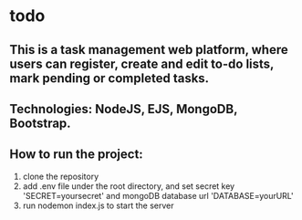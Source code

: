 # todo

## This is a task management web platform, where users can register, create and edit to-do lists, mark pending or completed tasks.
## Technologies: NodeJS, EJS, MongoDB, Bootstrap.

## How to run the project:

1. clone the repository
2. add .env file under the root directory, and set secret key 'SECRET=yoursecret' and mongoDB database url 'DATABASE=yourURL'
3. run nodemon index.js to start the server
